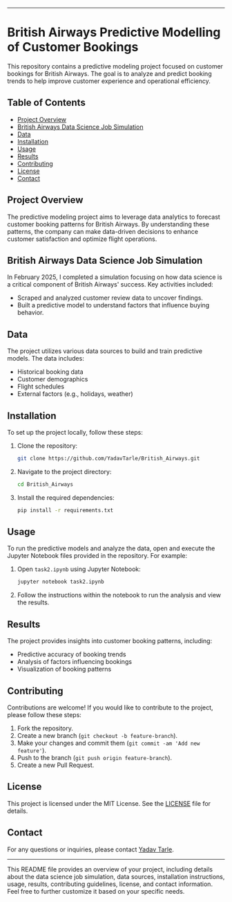 
---

# British Airways Predictive Modelling of Customer Bookings

This repository contains a predictive modeling project focused on customer bookings for British Airways. The goal is to analyze and predict booking trends to help improve customer experience and operational efficiency.

## Table of Contents
- [Project Overview](#project-overview)
- [British Airways Data Science Job Simulation](#british-airways-data-science-job-simulation)
- [Data](#data)
- [Installation](#installation)
- [Usage](#usage)
- [Results](#results)
- [Contributing](#contributing)
- [License](#license)
- [Contact](#contact)

## Project Overview
The predictive modeling project aims to leverage data analytics to forecast customer booking patterns for British Airways. By understanding these patterns, the company can make data-driven decisions to enhance customer satisfaction and optimize flight operations.

## British Airways Data Science Job Simulation
In February 2025, I completed a simulation focusing on how data science is a critical component of British Airways' success. Key activities included:
- Scraped and analyzed customer review data to uncover findings.
- Built a predictive model to understand factors that influence buying behavior.

## Data
The project utilizes various data sources to build and train predictive models. The data includes:
- Historical booking data
- Customer demographics
- Flight schedules
- External factors (e.g., holidays, weather)

## Installation
To set up the project locally, follow these steps:

1. Clone the repository:
   ```bash
   git clone https://github.com/YadavTarle/British_Airways.git
   ```
2. Navigate to the project directory:
   ```bash
   cd British_Airways
   ```
3. Install the required dependencies:
   ```bash
   pip install -r requirements.txt
   ```

## Usage
To run the predictive models and analyze the data, open and execute the Jupyter Notebook files provided in the repository. For example:
1. Open `task2.ipynb` using Jupyter Notebook:
   ```bash
   jupyter notebook task2.ipynb
   ```
2. Follow the instructions within the notebook to run the analysis and view the results.

## Results
The project provides insights into customer booking patterns, including:
- Predictive accuracy of booking trends
- Analysis of factors influencing bookings
- Visualization of booking patterns

## Contributing
Contributions are welcome! If you would like to contribute to the project, please follow these steps:
1. Fork the repository.
2. Create a new branch (`git checkout -b feature-branch`).
3. Make your changes and commit them (`git commit -am 'Add new feature'`).
4. Push to the branch (`git push origin feature-branch`).
5. Create a new Pull Request.

## License
This project is licensed under the MIT License. See the [LICENSE](LICENSE) file for details.

## Contact
For any questions or inquiries, please contact [Yadav Tarle](https://github.com/YadavTarle).

---

This README file provides an overview of your project, including details about the data science job simulation, data sources, installation instructions, usage, results, contributing guidelines, license, and contact information. Feel free to further customize it based on your specific needs.
